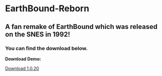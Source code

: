 # EarthBound-Reborn
## A fan remake of EarthBound which was released on the SNES in 1992!

### You can find the download below.

**Download Demo:**

[Download 1.0.20](https://drive.google.com/file/d/1-CAU2o82GbQYyDXZEQu9pYH0AlK3pVo8/view?usp=sharing)
